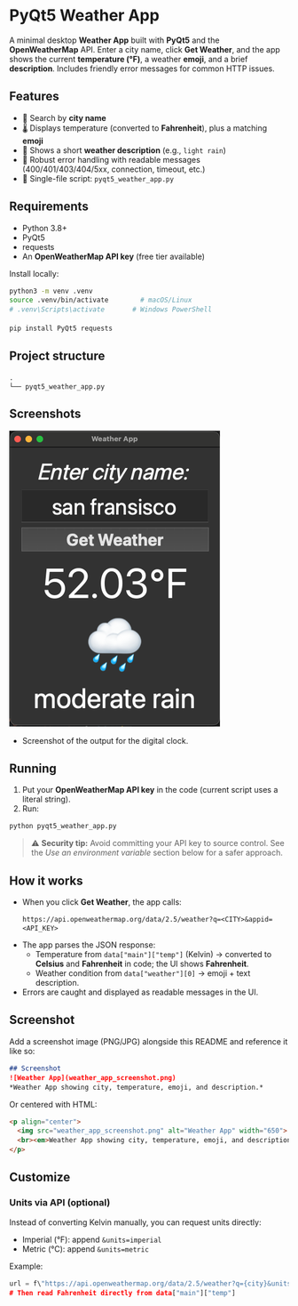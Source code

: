 # PyQt5 Weather App

A minimal desktop **Weather App** built with **PyQt5** and the **OpenWeatherMap** API. Enter a city name, click **Get Weather**, and the app shows the current **temperature (°F)**, a weather **emoji**, and a brief **description**. Includes friendly error messages for common HTTP issues.

## Features
- 🔎 Search by **city name**
- 🌡️ Displays temperature (converted to **Fahrenheit**), plus a matching **emoji**
- 📝 Shows a short **weather description** (e.g., `light rain`)
- 🧯 Robust error handling with readable messages (400/401/403/404/5xx, connection, timeout, etc.)
- 🧩 Single-file script: `pyqt5_weather_app.py`

## Requirements
- Python 3.8+
- PyQt5
- requests
- An **OpenWeatherMap API key** (free tier available)

Install locally:
```bash
python3 -m venv .venv
source .venv/bin/activate        # macOS/Linux
# .venv\Scripts\activate       # Windows PowerShell

pip install PyQt5 requests
```

## Project structure
```
.
└── pyqt5_weather_app.py
```

## Screenshots
![Weather App Screenshot](weather_app_ss.png)
* Screenshot of the output for the digital clock.

## Running
1) Put your **OpenWeatherMap API key** in the code (current script uses a literal string).
2) Run:
```bash
python pyqt5_weather_app.py
```

> ⚠️ **Security tip:** Avoid committing your API key to source control. See the _Use an environment variable_ section below for a safer approach.

## How it works
- When you click **Get Weather**, the app calls:
  ```text
  https://api.openweathermap.org/data/2.5/weather?q=<CITY>&appid=<API_KEY>
  ```
- The app parses the JSON response:
  - Temperature from `data["main"]["temp"]` (Kelvin) → converted to **Celsius** and **Fahrenheit** in code; the UI shows **Fahrenheit**.
  - Weather condition from `data["weather"][0]` → emoji + text description.
- Errors are caught and displayed as readable messages in the UI.

## Screenshot
Add a screenshot image (PNG/JPG) alongside this README and reference it like so:

```md
## Screenshot
![Weather App](weather_app_screenshot.png)
*Weather App showing city, temperature, emoji, and description.*
```

Or centered with HTML:
```html
<p align="center">
  <img src="weather_app_screenshot.png" alt="Weather App" width="650">
  <br><em>Weather App showing city, temperature, emoji, and description.</em>
</p>
```

## Customize
### Units via API (optional)
Instead of converting Kelvin manually, you can request units directly:
- Imperial (°F): append `&units=imperial`
- Metric (°C): append `&units=metric`

Example:
```python
url = f\"https://api.openweathermap.org/data/2.5/weather?q={city}&units=imperial&appid={api_key}\"
# Then read Fahrenheit directly from data["main"]["temp"]
```
